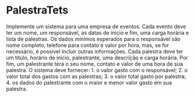 # PalestraTets
Implemente um sistema para uma empresa de eventos. Cada evento deve ter um nome, um responsável, as datas de início e fim, uma carga horária e lista de palestras.   Os dados mínimos esperados para o responsável são nome completo, telefone para contato e valor por hora, mas, se for necessário, é possível incluir outras informações. Cada palestra deve ter um título, horário de início, palestrante, uma descrição e carga horária. Por fim, um palestrante terá o seu nome, contato e valor de uma hora de sua palestra.  O sistema deve fornecer: 1. o valor gasto com o responsável; 2. o valor total dos gastos com as palestras; 3. o valor total gasto por palestra; 4. os dados do palestrante com o maior e menor valor gasto em sua palestra.
